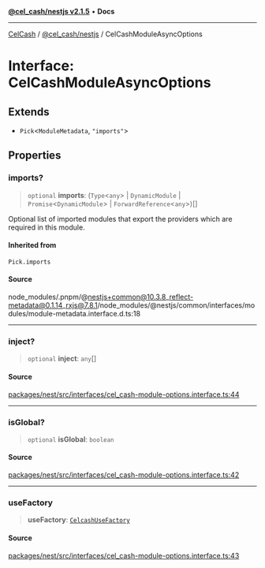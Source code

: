 [**@cel_cash/nestjs v2.1.5**](../README.md) • **Docs**

***

[CelCash](../../../README.md) / [@cel\_cash/nestjs](../README.md) / CelCashModuleAsyncOptions

# Interface: CelCashModuleAsyncOptions

## Extends

- `Pick`\<`ModuleMetadata`, `"imports"`\>

## Properties

### imports?

> `optional` **imports**: (`Type`\<`any`\> \| `DynamicModule` \| `Promise`\<`DynamicModule`\> \| `ForwardReference`\<`any`\>)[]

Optional list of imported modules that export the providers which are
required in this module.

#### Inherited from

`Pick.imports`

#### Source

node\_modules/.pnpm/@nestjs+common@10.3.8\_reflect-metadata@0.1.14\_rxjs@7.8.1/node\_modules/@nestjs/common/interfaces/modules/module-metadata.interface.d.ts:18

***

### inject?

> `optional` **inject**: `any`[]

#### Source

[packages/nest/src/interfaces/cel\_cash-module-options.interface.ts:44](https://github.com/Pyxlab/celcash/blob/9dbc7013720b05f34ded33140fbf1d827b403eea/packages/nest/src/interfaces/cel_cash-module-options.interface.ts#L44)

***

### isGlobal?

> `optional` **isGlobal**: `boolean`

#### Source

[packages/nest/src/interfaces/cel\_cash-module-options.interface.ts:42](https://github.com/Pyxlab/celcash/blob/9dbc7013720b05f34ded33140fbf1d827b403eea/packages/nest/src/interfaces/cel_cash-module-options.interface.ts#L42)

***

### useFactory

> **useFactory**: [`CelcashUseFactory`](../type-aliases/CelcashUseFactory.md)

#### Source

[packages/nest/src/interfaces/cel\_cash-module-options.interface.ts:43](https://github.com/Pyxlab/celcash/blob/9dbc7013720b05f34ded33140fbf1d827b403eea/packages/nest/src/interfaces/cel_cash-module-options.interface.ts#L43)

